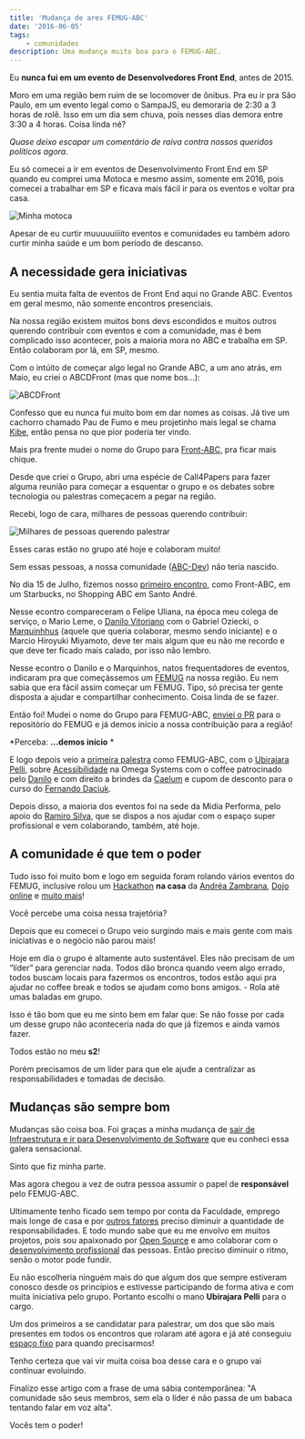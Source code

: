 ```yaml
---
title: 'Mudança de ares FEMUG-ABC'
date: '2016-06-05'
tags:
    - comunidades
description: Uma mudança muito boa para o FEMUG-ABC.
---
```


Eu **nunca fui em um evento de Desenvolvedores Front End**, antes de 2015.

Moro em uma região bem ruim de se locomover de ônibus. Pra eu ir pra São Paulo, em um evento legal como o SampaJS, eu demoraria de 2:30 a 3 horas de rolê. Isso em um dia sem chuva, pois nesses dias demora entre 3:30 a 4 horas. Coisa linda né? 

*Quase deixo escapar um comentário de raiva contra nossos queridos políticos agora.*

Eu só comecei a ir em eventos de Desenvolvimento Front End em SP quando eu comprei uma Motoca e mesmo assim, somente em 2016, pois comecei a trabalhar em SP e ficava mais fácil ir para os eventos e voltar pra casa.

![Minha motoca](https://s33.postimg.org/snax2z667/motoca.jpg)

Apesar de eu curtir muuuuuiiiito eventos e comunidades eu também adoro curtir minha saúde e um bom período de descanso.

## A necessidade gera iniciativas

Eu sentia muita falta de eventos de Front End aqui no Grande ABC. Eventos em geral mesmo, não somente encontros presenciais.

Na nossa região existem muitos bons devs escondidos e muitos outros querendo contribuir com eventos e com a comunidade, mas é bem complicado isso acontecer, pois a maioria mora no ABC e trabalha em SP. Então colaboram por lá, em SP, mesmo.

Com o intúito de começar algo legal no Grande ABC, a um ano atrás, em Maio, eu criei o ABCDFront (mas que nome bos...):

![ABCDFront](https://s33.postimg.org/4hbnr6agv/Screenshot_from_2016_05_28_08_34_09.png)

Confesso que eu nunca fui muito bom em dar nomes as coisas. Já tive um cachorro chamado Pau de Fumo e meu projetinho mais legal se chama [Kibe](https://github.com/woliveiras/kibe), então pensa no que pior poderia ter vindo.

Mais pra frente mudei o nome do Grupo para [Front-ABC](https://github.com/front-abc), pra ficar mais chique.

Desde que criei o Grupo, abri uma espécie de Call4Papers para fazer alguma reunião para começar a esquentar o grupo e os debates sobre tecnologia ou palestras começacem a pegar na região.

Recebi, logo de cara, milhares de pessoas querendo contribuir:

![Milhares de pessoas querendo palestrar](https://s33.postimg.org/aylp9wxkv/Screenshot_from_2016_06_05_12_42_09.png)

Esses caras estão no grupo até hoje e colaboram muito! 

Sem essas pessoas, a nossa comunidade ([ABC-Dev](https://github.com/abc-dev)) não teria nascido.

No dia 15 de Julho, fizemos nosso [primeiro encontro](https://www.meetup.com/pt-BR/femug-abc/events/223452463/), como Front-ABC, em um Starbucks, no Shopping ABC em Santo André.

Nesse econtro compareceram o Felipe Uliana, na época meu colega de serviço, o Mario Leme, o [Danilo Vitoriano](https://twitter.com/danvitoriano) com o Gabriel Oziecki,  o [Marquinhhus](https://twitter.com/marquinhusgonc) (aquele que queria colaborar, mesmo sendo iniciante) e o Marcio Hiroyuki Miyamoto, deve ter mais algum que eu não me recordo e que deve ter ficado mais calado, por isso não lembro.

Nesse econtro o Danilo e o Marquinhos, natos frequentadores de eventos, indicaram pra que começássemos um [FEMUG](https://github.com/femug/femug) na nossa região. Eu nem sabia que era fácil assim começar um FEMUG. Tipo, só precisa ter gente disposta a ajudar e compartilhar conhecimento. Coisa linda de se fazer.

Então foi! Mudei o nome do Grupo para FEMUG-ABC, [enviei o PR](https://github.com/femug/femug/commit/c1d74ab3d0c90e235dd13f6c8e757363ee727513) para o repositório do FEMUG e já demos início a nossa contribuição para a região!

*Perceba: **...demos início** *

E logo depois veio a [primeira palestra](https://www.meetup.com/pt-BR/femug-abc/events/222745657/) como FEMUG-ABC, com o [Ubirajara Pelli](https://twitter.com/ubirajarapelli), sobre [Acessibilidade](https://femug-abc.github.io/femug-1-acessibilidade) na Omega Systems com o coffee patrocinado pelo [Danilo](https://www.fullcircle.com.br/) e com direito a brindes da [Caelum](https://www.caelum.com.br/) e cupom de desconto para o curso do [Fernando Daciuk](https://blog.da2k.com.br/cursos/).

Depois disso, a maioria dos eventos foi na sede da Midia Performa, pelo apoio do [Ramiro Silva](https://twitter.com/Ramirodss), que se dispos a nos ajudar com o espaço super profissional e vem colaborando, também, até hoje.

## A comunidade é que tem o poder

Tudo isso foi muito bom e logo em seguida foram rolando vários eventos do FEMUG, inclusive rolou um [Hackathon](https://github.com/front-abc/hackathon) **na casa** da [Andréa Zambrana](https://twitter.com/akfzambrana), [Dojo online](https://www.meetup.com/pt-BR/femug-abc/events/225254505/) e [muito mais](https://www.eventick.com.br/workshop-sass-me)!

Você percebe uma coisa nessa trajetória?

Depois que eu comecei o Grupo veio surgindo mais e mais gente com mais iniciativas e o negócio não parou mais!

Hoje em dia o grupo é altamente auto sustentável. Eles não precisam de um “líder” para gerenciar nada. Todos dão bronca quando veem algo errado, todos buscam locais para fazermos os encontros, todos estão aqui pra ajudar no coffee break e todos se ajudam como bons amigos. - Rola até umas baladas em grupo.

Isso é tão bom que eu me sinto bem em falar que: Se não fosse por cada um desse grupo não aconteceria nada do que já fizemos e ainda vamos fazer.

Todos estão no meu **s2**!

Porém precisamos de um líder para que ele ajude a centralizar as responsabilidades e tomadas de decisão.



## Mudanças são sempre bom

Mudanças são coisa boa. Foi graças a minha mudança de [sair de Infraestrutura e ir para Desenvolvimento de Software](/posts/um-ano-como-desenvolvedor-front-end/) que eu conheci essa galera sensacional.

Sinto que fiz minha parte.

Mas agora chegou a vez de outra pessoa assumir o papel de **responsável** pelo FEMUG-ABC.

Ultimamente tenho ficado sem tempo por conta da Faculdade, emprego mais longe de casa e por [outros fatores](https://medium.com/@woliveiras/relatos-de-um-experimento-pessoal-sobre-a-ansiedade-dcad55611be4) preciso diminuir a quantidade de responsabilidades. E todo mundo sabe que eu me envolvo em muitos projetos, pois sou apaixonado por [Open Source](/posts/contribuindo-para-projetos-open-source-no-github-mesmo-sendo-iniciante/) e amo colaborar com o [desenvolvimento profissional](https://github.com/woliveiras/front-end-career) das pessoas. Então preciso diminuir o ritmo, senão o motor pode fundir.

Eu não escolheria ninguém mais do que algum dos que sempre estiveram conosco desde os princípios e estivesse participando de forma ativa e com muita iniciativa pelo grupo. Portanto escolhi o mano **Ubirajara Pelli** para o cargo.

Um dos primeiros a se candidatar para palestrar, um dos que são mais presentes em todos os encontros que rolaram até agora e já até conseguiu [espaço fixo](https://www.meetup.com/pt-BR/femug-abc/events/230870633/) para quando precisarmos!

Tenho certeza que vai vir muita coisa boa desse cara e o grupo vai continuar evoluindo.

Finalizo esse artigo com a frase de uma sábia contemporânea: "A comunidade são seus membros, sem ela o líder é não passa de um babaca tentando falar em voz alta".

Vocês tem o poder!

